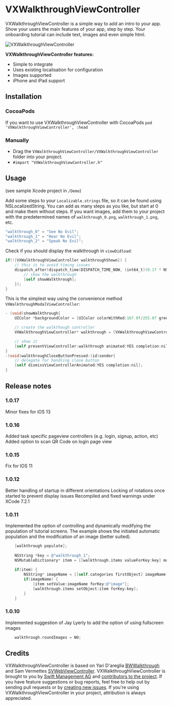 # VXWalkthroughViewController

VXWalkthroughViewController is a simple way to add an intro to your app.
Show your users the main features of your app, step by step. 
Your onboarding tutorial can include text, images and even simple html.

![VXWalkthroughViewController](https://cloud.githubusercontent.com/assets/314516/5762993/a2ec59da-9ce6-11e4-9c93-690b48eb93b5.png)

**VXWalkthroughViewController features:**

* Simple to integrate
* Uses existing localisation for configuration
* Images supported
* iPhone and iPad support

## Installation

### CocoaPods

If you want to use VXWalkthroughViewController with CocoaPods
`pod 'VXWalkthroughViewController', :head`

### Manually

* Drag the `VXWalkthroughViewController/VXWalkthroughViewController` folder into your project.
* `#import "VXWalkthroughViewController.h"`

## Usage

(see sample Xcode project in `/Demo`)

Add some steps to your `Localizable.strings` file, so it can be found using NSLocalizedString.
You can add as many steps as you like, but start at 0 and make them without steps.
If you want images, add them to your project with the predetermined names of `walkthrough_0.png`, `walkthrough_1.png`, etc.

```objective-c
"walkthrough_0" = "See No Evil";
"walkthrough_1" = "Hear No Evil";
"walkthrough_2" = "Speak No Evil";
```

Check if you should display the walkthrough in `viewDidload`:

```objective-c
if(![VXWalkthroughViewController walkthroughShown]) {
	// this is to avoid timing issues
	dispatch_after(dispatch_time(DISPATCH_TIME_NOW, (int64_t)(0.1f * NSEC_PER_SEC)), dispatch_get_main_queue(), ^{
		// show the walkthrough
		[self showWalkthrough];
	});
}

```

This is the simplest way using the convenience method `VXWalkthroughModalViewController`:

```objective-c
- (void)showWalkthrough{
	UIColor *backgroundColor = [UIColor colorWithRed:167.0f/255.0f green:131.0f/255.0f blue:82.0f/255.0f alpha:1.0f];

	// create the walkthough controller
	VXWalkthroughViewController* walkthrough = [VXWalkthroughViewController initWithDelegate:self withBackgroundColor:backgroundColor];

	// show it
	[self presentViewController:walkthrough animated:YES completion:nil];
}
-(void)walkthroughCloseButtonPressed:(id)sender{
	// delegate for handling close button
	[self dismissViewControllerAnimated:YES completion:nil];
}
```

## Release notes

### 1.0.17
Minor fixes for iOS 13

### 1.0.16
Added task specific pageview controllers (e.g. login, signup, action, etc)
Added option to scan QR Code on login page view

### 1.0.15
Fix for IOS 11

### 1.0.12
Better handling of startup in different orientations
Locking of rotations once started to prevent display issues
Recompiled and fixed warnings under XCode 7.2.1

### 1.0.11
Implemented the option of controlling and dynamically modifying the population of tutorial screens.
The example shows the initiated automatic population and the modification of an image (better suited).

```objective-c
	[walkthrough populate];
	
	NSString *key = @"walkthrough_1";
	NSMutableDictionary* item = [[walkthrough.items valueForKey:key] mutableCopy];
	
	if(item) {
		NSString* imageName = [[self.categories firstObject] imageName];
		if(imageName) {
			[item setValue:imageName forKey:@"image"];
			[walkthrough.items setObject:item forKey:key];
		}
	}


```

### 1.0.10
Implemented suggestion of Jay Lyerly to add the option of using fullscreen images

```objective-c
	walkthrough.roundImages = NO;
```

## Credits

VXWalkthroughViewController is based on Yari D'areglia [BWWalkthrough](https://github.com/ariok/BWWalkthrough) and Sam Vermettes [SVWebViewController](https://github.com/samvermette/SVWebViewController).
VXWalkthroughViewController is brought to you by [Swift Management AG](http://www.swift.ch) and [contributors to the project](https://github.com/swiftmanagementag/VXWalkthroughViewController/contributors). If you have feature suggestions or bug reports, feel free to help out by sending pull requests or by [creating new issues](https://github.com/swiftmanagementag/VXWalkthroughViewController/issues/new). If you're using VXWalkthroughViewController in your project, attribution is always appreciated.
